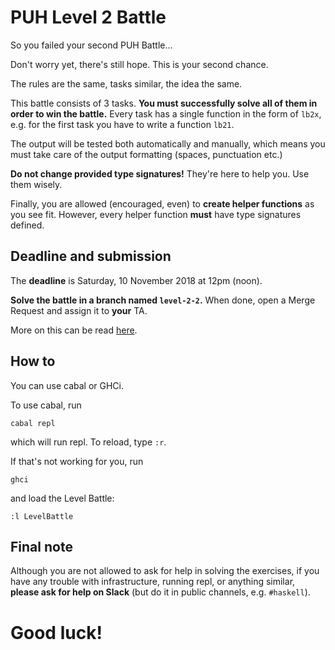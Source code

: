 # PUH Level 2 Battle

So you failed your second PUH Battle...

Don't worry yet, there's still hope. This is your second chance.

The rules are the same, tasks similar, the idea the same.

This battle consists of 3 tasks. **You must successfully solve all of them in
order to win the battle.** Every task has a single function in the form of
`lb2x`, e.g. for the first task you have to write a function `lb21`.

The output will be tested both automatically and manually, which means you must
take care of the output formatting (spaces, punctuation etc.)

**Do not change provided type signatures!** They're here to help you. Use them
wisely.

Finally, you are allowed (encouraged, even) to **create helper functions** as
you see fit. However, every helper function **must** have type signatures
defined.

## Deadline and submission

The **deadline** is Saturday, 10 November 2018 at 12pm (noon).

**Solve the battle in a branch named `level-2-2`.** When done, open a Merge Request
and assign it to **your** TA.

More on this can be read [here](https://puh.takelab.fer.hr/PUH/readme/blob/master/markdown/course-organisation.md#submission-deadlines).

## How to

You can use cabal or GHCi.

To use cabal, run

```
cabal repl
```

which will run repl. To reload, type `:r`.

If that's not working for you, run

```
ghci
```

and load the Level Battle:

```
:l LevelBattle
```

## Final note

Although you are not allowed to ask for help in solving the exercises, if you
have any trouble with infrastructure, running repl, or anything similar,
**please ask for help on Slack** (but do it in public channels, e.g. `#haskell`).

# Good luck!
